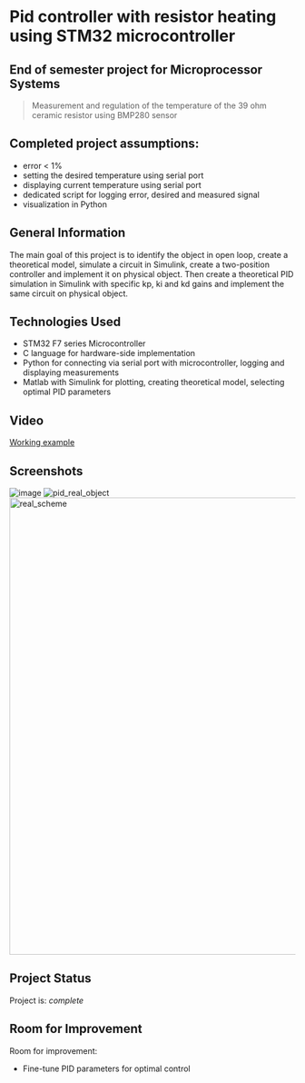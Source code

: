 # Pid controller with resistor heating using STM32 microcontroller
## End of semester project for Microprocessor Systems
> Measurement and regulation of the temperature of the 39 ohm ceramic resistor using BMP280 sensor

## Completed project assumptions: 
  * error < 1% 
  * setting the desired temperature using serial port
  * displaying current temperature using serial port
  * dedicated script for logging error, desired and measured signal 
  * visualization in Python


## General Information
The main goal of this project is to identify the object in open loop, create a theoretical model, simulate a circuit in Simulink,
create a two-position controller and implement it on physical object. Then create a theoretical PID simulation in Simulink with 
specific kp, ki and kd gains and implement the same circuit on physical object.


## Technologies Used
- STM32 F7 series Microcontroller
- C language for hardware-side implementation
- Python for connecting via serial port with microcontroller, logging and displaying measurements
- Matlab with Simulink for plotting, creating theoretical model, selecting optimal PID parameters

## Video
[Working example](https://youtu.be/75X0-YC5bIA)


## Screenshots
![image](https://user-images.githubusercontent.com/74473601/214701602-ebe40de0-f3c5-4e6e-a957-33e021a9862c.png)
![pid_real_object](https://user-images.githubusercontent.com/74473601/214701912-200e0122-3b2f-41fc-8925-e5bfdd5a0aeb.png)
<img width="805" alt="real_scheme" src="https://user-images.githubusercontent.com/74473601/214702393-692c6d41-d21b-4a08-9634-9a37b8e89701.png">


## Project Status
Project is: _complete_ 


## Room for Improvement
Room for improvement:
- Fine-tune PID parameters for optimal control
